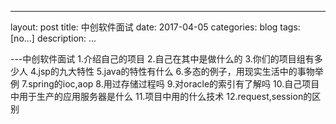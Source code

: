 ---
layout: post
title: 中创软件面试
date: 2017-04-05
categories: blog
tags: [no...]
description: ...

---中创软件面试
1.介绍自己的项目
2.自己在其中是做什么的
3.你们的项目组有多少人
4.jsp的九大特性
5.java的特性有什么
6.多态的例子，用现实生活中的事物举例
7.spring的ioc,aop
8.用过存储过程吗
9.对oracle的索引有了解吗
10.自己项目中用于生产的应用服务器是什么
11.项目中用的什么技术
12.request,session的区别
